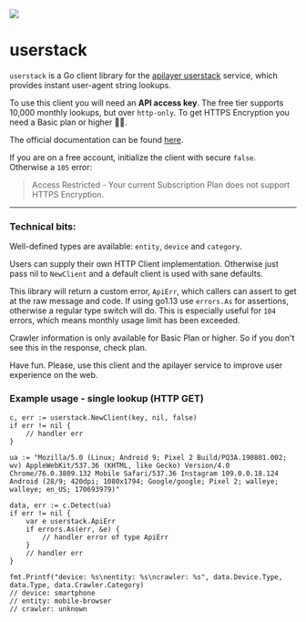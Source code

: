 [![](https://godoc.org/github.com/mfridman/userstack?status.svg)](http://godoc.org/github.com/mfridman/userstack)

# userstack

`userstack` is a Go client library for the [apilayer userstack](https://userstack.com/) service, which provides instant user-agent string lookups. 

To use this client you will need an **API access key**. The free tier supports 10,000 monthly lookups, but over `http-only`. To get HTTPS Encryption you need a Basic plan or higher 🤷‍♂️.

The official documentation can be found [here](https://userstack.com/documentation).

If you are on a free account, initialize the client with secure `false`. Otherwise a `105` error:

> Access Restricted - Your current Subscription Plan does not support HTTPS Encryption.

---

### Technical bits: 

Well-defined types are available: `entity`, `device` and `category`.

Users can supply their own HTTP Client implementation. Otherwise just pass nil to `NewClient` and a default client is used with sane defaults.

This library will return a custom error, `ApiErr`, which callers can assert to get at the raw message and code. If using go1.13 use `errors.As` for assertions, otherwise a regular type switch will do. This is especially useful for `104` errors, which means monthly usage limit has been exceeded.

Crawler information is only available for Basic Plan or higher. So if you don't see this in the response, check plan.

Have fun. Please, use this client and the apilayer service to improve user experience on the web.

### Example usage - single lookup (HTTP GET)

```
c, err := userstack.NewClient(key, nil, false)
if err != nil {
    // handler err
}

ua := "Mozilla/5.0 (Linux; Android 9; Pixel 2 Build/PQ3A.190801.002; wv) AppleWebKit/537.36 (KHTML, like Gecko) Version/4.0 Chrome/76.0.3809.132 Mobile Safari/537.36 Instagram 109.0.0.18.124 Android (28/9; 420dpi; 1080x1794; Google/google; Pixel 2; walleye; walleye; en_US; 170693979)"

data, err := c.Detect(ua)
if err != nil {
    var e userstack.ApiErr
    if errors.As(err, &e) {
        // handler error of type ApiErr
    }
    // handler err
}

fmt.Printf("device: %s\nentity: %s\ncrawler: %s", data.Device.Type, data.Type, data.Crawler.Category)
// device: smartphone
// entity: mobile-browser
// crawler: unknown
```